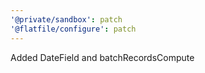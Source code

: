 ```yaml
---
'@private/sandbox': patch
'@flatfile/configure': patch
---
```


Added DateField and batchRecordsCompute
